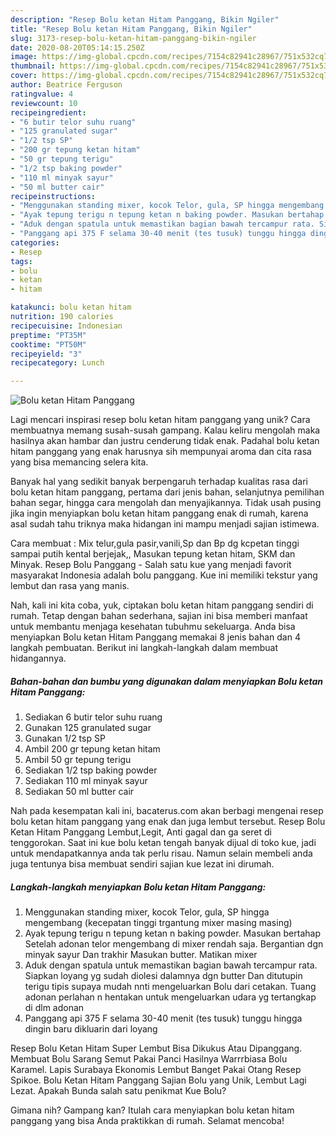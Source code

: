 ```yaml
---
description: "Resep Bolu ketan Hitam Panggang, Bikin Ngiler"
title: "Resep Bolu ketan Hitam Panggang, Bikin Ngiler"
slug: 3173-resep-bolu-ketan-hitam-panggang-bikin-ngiler
date: 2020-08-20T05:14:15.250Z
image: https://img-global.cpcdn.com/recipes/7154c82941c28967/751x532cq70/bolu-ketan-hitam-panggang-foto-resep-utama.jpg
thumbnail: https://img-global.cpcdn.com/recipes/7154c82941c28967/751x532cq70/bolu-ketan-hitam-panggang-foto-resep-utama.jpg
cover: https://img-global.cpcdn.com/recipes/7154c82941c28967/751x532cq70/bolu-ketan-hitam-panggang-foto-resep-utama.jpg
author: Beatrice Ferguson
ratingvalue: 4
reviewcount: 10
recipeingredient:
- "6 butir telor suhu ruang"
- "125 granulated sugar"
- "1/2 tsp SP"
- "200 gr tepung ketan hitam"
- "50 gr tepung terigu"
- "1/2 tsp baking powder"
- "110 ml minyak sayur"
- "50 ml butter cair"
recipeinstructions:
- "Menggunakan standing mixer, kocok Telor, gula, SP hingga mengembang (kecepatan tinggi trgantung mixer masing masing)"
- "Ayak tepung terigu n tepung ketan n baking powder. Masukan bertahap Setelah adonan telor mengembang di mixer rendah saja. Bergantian dgn minyak sayur Dan trakhir Masukan butter. Matikan mixer"
- "Aduk dengan spatula untuk memastikan bagian bawah tercampur rata. Siapkan loyang yg sudah diolesi dalamnya dgn butter Dan ditutupin terigu tipis supaya mudah nnti mengeluarkan Bolu dari cetakan. Tuang adonan perlahan n hentakan untuk mengeluarkan udara yg tertangkap di dlm adonan"
- "Panggang api 375 F selama 30-40 menit (tes tusuk) tunggu hingga dingin baru dikluarin dari loyang"
categories:
- Resep
tags:
- bolu
- ketan
- hitam

katakunci: bolu ketan hitam 
nutrition: 190 calories
recipecuisine: Indonesian
preptime: "PT35M"
cooktime: "PT50M"
recipeyield: "3"
recipecategory: Lunch

---
```



![Bolu ketan Hitam Panggang](https://img-global.cpcdn.com/recipes/7154c82941c28967/751x532cq70/bolu-ketan-hitam-panggang-foto-resep-utama.jpg)

Lagi mencari inspirasi resep bolu ketan hitam panggang yang unik? Cara membuatnya memang susah-susah gampang. Kalau keliru mengolah maka hasilnya akan hambar dan justru cenderung tidak enak. Padahal bolu ketan hitam panggang yang enak harusnya sih mempunyai aroma dan cita rasa yang bisa memancing selera kita.

Banyak hal yang sedikit banyak berpengaruh terhadap kualitas rasa dari bolu ketan hitam panggang, pertama dari jenis bahan, selanjutnya pemilihan bahan segar, hingga cara mengolah dan menyajikannya. Tidak usah pusing jika ingin menyiapkan bolu ketan hitam panggang enak di rumah, karena asal sudah tahu triknya maka hidangan ini mampu menjadi sajian istimewa.

Cara membuat : Mix telur,gula pasir,vanili,Sp dan Bp dg kcpetan tinggi sampai putih kental berjejak,, Masukan tepung ketan hitam, SKM dan Minyak. Resep Bolu Panggang - Salah satu kue yang menjadi favorit masyarakat Indonesia adalah bolu panggang. Kue ini memiliki tekstur yang lembut dan rasa yang manis.


Nah, kali ini kita coba, yuk, ciptakan bolu ketan hitam panggang sendiri di rumah. Tetap dengan bahan sederhana, sajian ini bisa memberi manfaat untuk membantu menjaga kesehatan tubuhmu sekeluarga. Anda bisa menyiapkan Bolu ketan Hitam Panggang memakai 8 jenis bahan dan 4 langkah pembuatan. Berikut ini langkah-langkah dalam membuat hidangannya.

<!--inarticleads1-->

##### Bahan-bahan dan bumbu yang digunakan dalam menyiapkan Bolu ketan Hitam Panggang:

1. Sediakan 6 butir telor suhu ruang
1. Gunakan 125 granulated sugar
1. Gunakan 1/2 tsp SP
1. Ambil 200 gr tepung ketan hitam
1. Ambil 50 gr tepung terigu
1. Sediakan 1/2 tsp baking powder
1. Sediakan 110 ml minyak sayur
1. Sediakan 50 ml butter cair


Nah pada kesempatan kali ini, bacaterus.com akan berbagi mengenai resep bolu ketan hitam panggang yang enak dan juga lembut tersebut. Resep Bolu Ketan Hitam Panggang Lembut,Legit, Anti gagal dan ga seret di tenggorokan. Saat ini kue bolu ketan tengah banyak dijual di toko kue, jadi untuk mendapatkannya anda tak perlu risau. Namun selain membeli anda juga tentunya bisa membuat sendiri sajian kue lezat ini dirumah. 

<!--inarticleads2-->

##### Langkah-langkah menyiapkan Bolu ketan Hitam Panggang:

1. Menggunakan standing mixer, kocok Telor, gula, SP hingga mengembang (kecepatan tinggi trgantung mixer masing masing)
1. Ayak tepung terigu n tepung ketan n baking powder. Masukan bertahap Setelah adonan telor mengembang di mixer rendah saja. Bergantian dgn minyak sayur Dan trakhir Masukan butter. Matikan mixer
1. Aduk dengan spatula untuk memastikan bagian bawah tercampur rata. Siapkan loyang yg sudah diolesi dalamnya dgn butter Dan ditutupin terigu tipis supaya mudah nnti mengeluarkan Bolu dari cetakan. Tuang adonan perlahan n hentakan untuk mengeluarkan udara yg tertangkap di dlm adonan
1. Panggang api 375 F selama 30-40 menit (tes tusuk) tunggu hingga dingin baru dikluarin dari loyang


Resep Bolu Ketan Hitam Super Lembut Bisa Dikukus Atau Dipanggang. Membuat Bolu Sarang Semut Pakai Panci Hasilnya Warrrbiasa Bolu Karamel. Lapis Surabaya Ekonomis Lembut Banget Pakai Otang Resep Spikoe. Bolu Ketan Hitam Panggang Sajian Bolu yang Unik, Lembut Lagi Lezat. Apakah Bunda salah satu penikmat Kue Bolu? 

Gimana nih? Gampang kan? Itulah cara menyiapkan bolu ketan hitam panggang yang bisa Anda praktikkan di rumah. Selamat mencoba!
